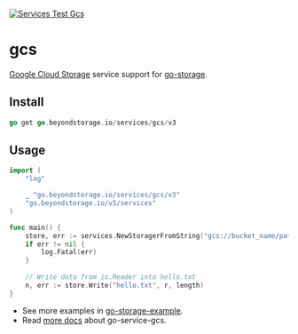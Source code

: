 [![Services Test Gcs](https://github.com/beyondstorage/go-storage/actions/workflows/services-test-gcs.yml/badge.svg)](https://github.com/beyondstorage/go-storage/actions/workflows/services-test-gcs.yml)

# gcs

[Google Cloud Storage](https://cloud.google.com/storage/) service support for [go-storage](https://github.com/beyondstorage/go-storage).

## Install

```go
go get go.beyondstorage.io/services/gcs/v3
```

## Usage

```go
import (
	"log"

	_ "go.beyondstorage.io/services/gcs/v3"
	"go.beyondstorage.io/v5/services"
)

func main() {
	store, err := services.NewStoragerFromString("gcs://bucket_name/path/to/workdir?credential=file:<absolute_path_to_token_file>&project_id=<google_cloud_project_id>")
	if err != nil {
		log.Fatal(err)
	}
	
	// Write data from io.Reader into hello.txt
	n, err := store.Write("hello.txt", r, length)
}
```

- See more examples in [go-storage-example](https://github.com/beyondstorage/go-storage-example).
- Read [more docs](https://beyondstorage.io/docs/go-storage/services/gcs) about go-service-gcs.
